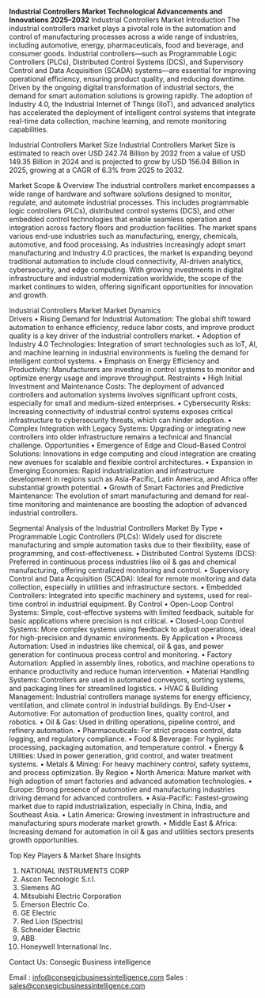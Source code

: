  **Industrial Controllers Market Technological Advancements and Innovations 2025–2032**
 Industrial Controllers Market
Introduction 
The industrial controllers market plays a pivotal role in the automation and control of manufacturing processes across a wide range of industries, including automotive, energy, pharmaceuticals, food and beverage, and consumer goods. Industrial controllers—such as Programmable Logic Controllers (PLCs), Distributed Control Systems (DCS), and Supervisory Control and Data Acquisition (SCADA) systems—are essential for improving operational efficiency, ensuring product quality, and reducing downtime.
Driven by the ongoing digital transformation of industrial sectors, the demand for smart automation solutions is growing rapidly. The adoption of Industry 4.0, the Industrial Internet of Things (IIoT), and advanced analytics has accelerated the deployment of intelligent control systems that integrate real-time data collection, machine learning, and remote monitoring capabilities.
 
Industrial Controllers Market Size 
Industrial Controllers Market Size is estimated to reach over USD 242.74 Billion by 2032 from a value of USD 149.35 Billion in 2024 and is projected to grow by USD 156.04 Billion in 2025, growing at a CAGR of 6.3% from 2025 to 2032.

Market Scope & Overview
The industrial controllers market encompasses a wide range of hardware and software solutions designed to monitor, regulate, and automate industrial processes. This includes programmable logic controllers (PLCs), distributed control systems (DCS), and other embedded control technologies that enable seamless operation and integration across factory floors and production facilities. The market spans various end-use industries such as manufacturing, energy, chemicals, automotive, and food processing. As industries increasingly adopt smart manufacturing and Industry 4.0 practices, the market is expanding beyond traditional automation to include cloud connectivity, AI-driven analytics, cybersecurity, and edge computing. With growing investments in digital infrastructure and industrial modernization worldwide, the scope of the market continues to widen, offering significant opportunities for innovation and growth.

Industrial Controllers Market
Market Dynamics  
Drivers
•	Rising Demand for Industrial Automation: The global shift toward automation to enhance efficiency, reduce labor costs, and improve product quality is a key driver of the industrial controllers market.
•	Adoption of Industry 4.0 Technologies: Integration of smart technologies such as IoT, AI, and machine learning in industrial environments is fueling the demand for intelligent control systems.
•	Emphasis on Energy Efficiency and Productivity: Manufacturers are investing in control systems to monitor and optimize energy usage and improve throughput.
Restraints
•	High Initial Investment and Maintenance Costs: The deployment of advanced controllers and automation systems involves significant upfront costs, especially for small and medium-sized enterprises.
•	Cybersecurity Risks: Increasing connectivity of industrial control systems exposes critical infrastructure to cybersecurity threats, which can hinder adoption.
•	Complex Integration with Legacy Systems: Upgrading or integrating new controllers into older infrastructure remains a technical and financial challenge.
Opportunities
•	Emergence of Edge and Cloud-Based Control Solutions: Innovations in edge computing and cloud integration are creating new avenues for scalable and flexible control architectures.
•	Expansion in Emerging Economies: Rapid industrialization and infrastructure development in regions such as Asia-Pacific, Latin America, and Africa offer substantial growth potential.
•	Growth of Smart Factories and Predictive Maintenance: The evolution of smart manufacturing and demand for real-time monitoring and maintenance are boosting the adoption of advanced industrial controllers.

Segmental Analysis of the Industrial Controllers Market
By Type
•	Programmable Logic Controllers (PLCs): Widely used for discrete manufacturing and simple automation tasks due to their flexibility, ease of programming, and cost-effectiveness.
•	Distributed Control Systems (DCS): Preferred in continuous process industries like oil & gas and chemical manufacturing, offering centralized monitoring and control.
•	Supervisory Control and Data Acquisition (SCADA): Ideal for remote monitoring and data collection, especially in utilities and infrastructure sectors.
•	Embedded Controllers: Integrated into specific machinery and systems, used for real-time control in industrial equipment.
By Control
•	Open-Loop Control Systems: Simple, cost-effective systems with limited feedback, suitable for basic applications where precision is not critical.
•	Closed-Loop Control Systems: More complex systems using feedback to adjust operations, ideal for high-precision and dynamic environments.
By Application
•	Process Automation: Used in industries like chemical, oil & gas, and power generation for continuous process control and monitoring.
•	Factory Automation: Applied in assembly lines, robotics, and machine operations to enhance productivity and reduce human intervention.
•	Material Handling Systems: Controllers are used in automated conveyors, sorting systems, and packaging lines for streamlined logistics.
•	HVAC & Building Management: Industrial controllers manage systems for energy efficiency, ventilation, and climate control in industrial buildings.
By End-User
•	Automotive: For automation of production lines, quality control, and robotics.
•	Oil & Gas: Used in drilling operations, pipeline control, and refinery automation.
•	Pharmaceuticals: For strict process control, data logging, and regulatory compliance.
•	Food & Beverage: For hygienic processing, packaging automation, and temperature control.
•	Energy & Utilities: Used in power generation, grid control, and water treatment systems.
•	Metals & Mining: For heavy machinery control, safety systems, and process optimization.
By Region
•	North America: Mature market with high adoption of smart factories and advanced automation technologies.
•	Europe: Strong presence of automotive and manufacturing industries driving demand for advanced controllers.
•	Asia-Pacific: Fastest-growing market due to rapid industrialization, especially in China, India, and Southeast Asia.
•	Latin America: Growing investment in infrastructure and manufacturing spurs moderate market growth.
•	Middle East & Africa: Increasing demand for automation in oil & gas and utilities sectors presents growth opportunities.

Top Key Players & Market Share Insights
1.	NATIONAL INSTRUMENTS CORP
2.	Ascon Tecnologic S.r.l.
3.	Siemens AG
4.	Mitsubishi Electric Corporation
5.	Emerson Electric Co.
6.	GE Electric
7.	Red Lion (Spectris)
8.	Schneider Electric
9.	ABB
10.	Honeywell International Inc.

Contact Us:
Consegic Business intelligence 

Email :   info@consegicbusinessintelligence.com
Sales :  sales@consegicbusinessintelligence.com

